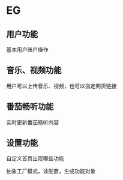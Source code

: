 # EG

## 用户功能

基本用户账户操作



## 音乐、视频功能

用户可以上传音乐、视频，也可以指定网页链接



## 番茄畅听功能

实时更新番茄畅听内容



## 设置功能

自定义首页出现哪些功能

抽象工厂模式，读配置，生成功能对象